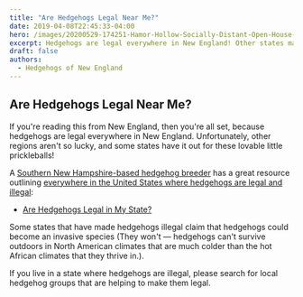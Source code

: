 ```yaml
---
title: "Are Hedgehogs Legal Near Me?"
date: 2019-04-08T22:45:33-04:00
hero: /images/20200529-174251-Hamor-Hollow-Socially-Distant-Open-House-and-Pickups-0506-IG.jpg
excerpt: Hedgehogs are legal everywhere in New England! Other states may not be so lucky…
draft: false
authors:
  - Hedgehogs of New England
---
```


## Are Hedgehogs Legal Near Me?

If you're reading this from New England, then you're all set, because hedgehogs are legal everywhere in New England. Unfortunately, other regions aren't so lucky, and some states have it out for these lovable little prickleballs!

A [Southern New Hampshire-based hedgehog breeder](https://www.hamorhollow.com/) has a great resource outlining [everywhere in the United States where hedgehogs are legal and illegal](https://www.hamorhollow.com/articles/are-hedgehogs-legal-in-my-state):

- [Are Hedgehogs Legal in My State?](https://www.hamorhollow.com/articles/are-hedgehogs-legal-in-my-state)

Some states that have made hedgehogs illegal claim that hedgehogs could become an invasive species (They won't — hedgehogs can't survive outdoors in North American climates that are much colder than the hot African climates that they thrive in.).

If you live in a state where hedgehogs are illegal, please search for local hedgehog groups that are helping to make them legal.
